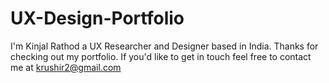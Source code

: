 # UX-Design-Portfolio

 I'm Kinjal Rathod a UX Researcher and Designer based in India. Thanks for checking out my portfolio. If you'd like to get in touch feel free to contact me at krushir2@gmail.com
